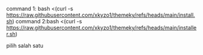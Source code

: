 command 1: bash <(curl -s https://raw.githubusercontent.com/xkyzo1/themeky/refs/heads/main/install.sh)
command 2:bash <(curl -s https://raw.githubusercontent.com/xkyzo1/themeky/refs/heads/main/installer.sh)

pilih salah satu
